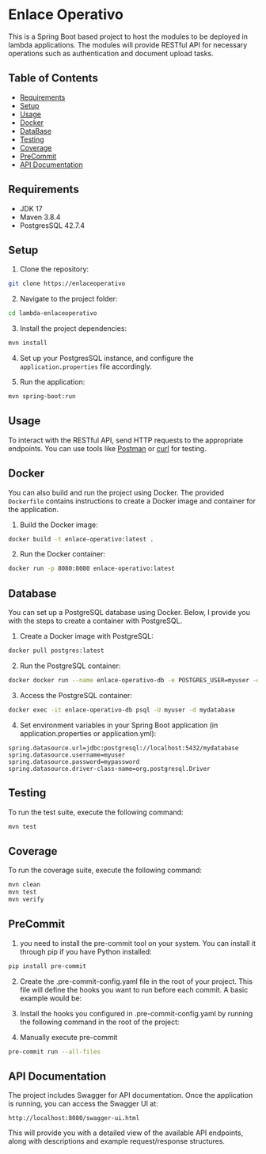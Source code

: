 # Enlace Operativo

This is a Spring Boot based project to host the modules to be deployed in lambda applications.
The modules will provide RESTful API for necessary operations such as authentication and document
upload tasks.

## Table of Contents

- [Requirements](#requirements)
- [Setup](#setup)
- [Usage](#usage)
- [Docker](#docker)
- [DataBase](#database)
- [Testing](#testing)
- [Coverage](#coverage)
- [PreCommit](#precommit)
- [API Documentation](#api-documentation)

## Requirements

- JDK 17
- Maven 3.8.4
- PostgresSQL 42.7.4

## Setup

1. Clone the repository:

```bash
git clone https://enlaceoperativo
```

2. Navigate to the project folder:

```bash
cd lambda-enlaceoperativo
```

3. Install the project dependencies:

```bash
mvn install
```

4. Set up your PostgresSQL instance, and configure the `application.properties` file accordingly.

5. Run the application:

```bash
mvn spring-boot:run
```

## Usage

To interact with the RESTful API, send HTTP requests to the appropriate endpoints. You can use tools
like [Postman](https://www.postman.com/) or [curl](https://curl.se/) for testing.

## Docker

You can also build and run the project using Docker. The provided `Dockerfile` contains instructions to create a Docker
image and container for the application.

1. Build the Docker image:

```bash
docker build -t enlace-operativo:latest .
```

2. Run the Docker container:

```bash
docker run -p 8080:8080 enlace-operativo:latest
```

## Database

You can set up a PostgreSQL database using Docker. Below, I provide you with the steps to create
a container with PostgreSQL.

1. Create a Docker image with PostgreSQL:

```bash
docker pull postgres:latest
```

2. Run the PostgreSQL container:

```bash
docker docker run --name enlace-operativo-db -e POSTGRES_USER=myuser -e POSTGRES_PASSWORD=mypassword -e POSTGRES_DB=mydatabase -p 5432:5432 -d postgres:latest
```

3. Access the PostgreSQL container:

```bash
docker exec -it enlace-operativo-db psql -U myuser -d mydatabase
```

4. Set environment variables in your Spring Boot application (in application.properties or application.yml):

```
spring.datasource.url=jdbc:postgresql://localhost:5432/mydatabase
spring.datasource.username=myuser
spring.datasource.password=mypassword
spring.datasource.driver-class-name=org.postgresql.Driver
```

## Testing

To run the test suite, execute the following command:

```bash
mvn test
```

## Coverage

To run the coverage suite, execute the following command:

```bash
mvn clean
mvn test
mvn verify
```

## PreCommit

1. you need to install the pre-commit tool on your system. You can install it through pip if you have Python installed:

```bash
pip install pre-commit
```

2. Create the .pre-commit-config.yaml file in the root of your project. This file will define the hooks you want to run before each commit. A basic example would be:

3. Install the hooks you configured in .pre-commit-config.yaml by running the following command in the root of the project:

4. Manually execute pre-commit

```bash
pre-commit run --all-files
```
## API Documentation

The project includes Swagger for API documentation. Once the application is running, you can access the Swagger UI at:

```
http://localhost:8080/swagger-ui.html
```

This will provide you with a detailed view of the available API endpoints, along with descriptions and example
request/response structures.